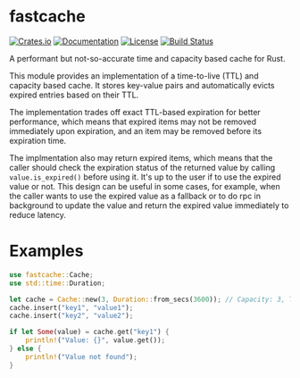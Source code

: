 # fastcache

[![Crates.io](https://img.shields.io/crates/v/fastcache)](https://crates.io/crates/fastcache)
[![Documentation](https://docs.rs/fastcache/badge.svg)](https://docs.rs/fastcache)
[![License](https://img.shields.io/crates/l/fastcache)](#license)
[![Build Status][actions-badge]][actions-url]

[actions-badge]: https://github.com/PureWhiteWu/fastcache/actions/workflows/rust.yml/badge.svg
[actions-url]: https://github.com/PureWhiteWu/fastcache/actions/workflows/rust.yml

A performant but not-so-accurate time and capacity based cache for Rust.

This module provides an implementation of a time-to-live (TTL) and capacity based cache.
It stores key-value pairs and automatically evicts expired entries based on their TTL.

The implementation trades off exact TTL-based expiration for better performance,
which means that expired items may not be removed immediately upon expiration, and an
item may be removed before its expiration time.

The implmentation also may return expired items, which means that the caller should
check the expiration status of the returned value by calling `value.is_expired()`
before using it. It's up to the user if to use the expired value or not. This design
can be useful in some cases, for example, when the caller wants to use the expired
value as a fallback or to do rpc in background to update the value and return the
expired value immediately to reduce latency.

# Examples

```rust
use fastcache::Cache;
use std::time::Duration;

let cache = Cache::new(3, Duration::from_secs(3600)); // Capacity: 3, TTL: 1 hour
cache.insert("key1", "value1");
cache.insert("key2", "value2");

if let Some(value) = cache.get("key1") {
    println!("Value: {}", value.get());
} else {
    println!("Value not found");
}
```
